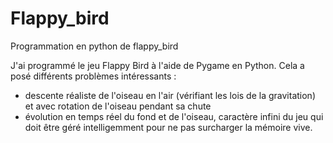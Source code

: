 # Flappy_bird
Programmation en python de flappy_bird

J'ai programmé le jeu Flappy Bird à l'aide de Pygame en Python. Cela a posé différents problèmes
intéressants :
- descente réaliste de l'oiseau en l'air (vérifiant les lois de la gravitation) et avec rotation
de l'oiseau pendant sa chute
- évolution en temps réel du fond et de l'oiseau, caractère infini du jeu qui doit être géré
intelligemment pour ne pas surcharger la mémoire vive.

